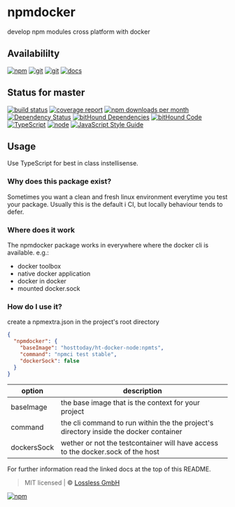 # npmdocker
develop npm modules cross platform with docker

## Availabililty
[![npm](https://gitzone.gitlab.io/assets/repo-button-npm.svg)](https://www.npmjs.com/package/npmdocker)
[![git](https://gitzone.gitlab.io/assets/repo-button-git.svg)](https://GitLab.com/gitzone/npmdocker)
[![git](https://gitzone.gitlab.io/assets/repo-button-mirror.svg)](https://github.com/gitzone/npmdocker)
[![docs](https://gitzone.gitlab.io/assets/repo-button-docs.svg)](https://gitzone.gitlab.io/npmdocker/)

## Status for master
[![build status](https://GitLab.com/gitzone/npmdocker/badges/master/build.svg)](https://GitLab.com/gitzone/npmdocker/commits/master)
[![coverage report](https://GitLab.com/gitzone/npmdocker/badges/master/coverage.svg)](https://GitLab.com/gitzone/npmdocker/commits/master)
[![npm downloads per month](https://img.shields.io/npm/dm/npmdocker.svg)](https://www.npmjs.com/package/npmdocker)
[![Dependency Status](https://david-dm.org/gitzonetools/npmdocker.svg)](https://david-dm.org/gitzonetools/npmdocker)
[![bitHound Dependencies](https://www.bithound.io/github/gitzonetools/npmdocker/badges/dependencies.svg)](https://www.bithound.io/github/gitzonetools/npmdocker/master/dependencies/npm)
[![bitHound Code](https://www.bithound.io/github/gitzonetools/npmdocker/badges/code.svg)](https://www.bithound.io/github/gitzonetools/npmdocker)
[![TypeScript](https://img.shields.io/badge/TypeScript-2.x-blue.svg)](https://nodejs.org/dist/latest-v6.x/docs/api/)
[![node](https://img.shields.io/badge/node->=%206.x.x-blue.svg)](https://nodejs.org/dist/latest-v6.x/docs/api/)
[![JavaScript Style Guide](https://img.shields.io/badge/code%20style-standard-brightgreen.svg)](http://standardjs.com/)

## Usage
Use TypeScript for best in class instellisense.

### Why does this package exist?
Sometimes you want a clean and fresh linux environment everytime you test your package.
Usually this is the default i CI, but locally behaviour tends to defer.

### Where does it work
The npmdocker package works in everywhere where the docker cli is available. e.g.:

  * docker toolbox
  * native docker application
  * docker in docker
  * mounted docker.sock

### How do I use it?
create a npmextra.json in the project's root directory

```json
{
  "npmdocker": {
    "baseImage": "hosttoday/ht-docker-node:npmts",
    "command": "npmci test stable",
    "dockerSock": false
  }
}
```

option | description
--- | ---
baseImage | the base image that is the context for your project
command | the cli command to run within the the project's directory inside the docker container
dockersSock | wether or not the testcontainer will have access to the docker.sock of the host

For further information read the linked docs at the top of this README.

> MIT licensed | **&copy;** [Lossless GmbH](https://lossless.gmbh)

[![npm](https://gitzone.gitlab.io/assets/repo-footer.svg)](https://git.zone)
